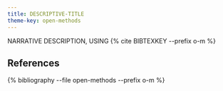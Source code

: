 ```yaml
---
title: DESCRIPTIVE-TITLE
theme-key: open-methods
---
```



NARRATIVE DESCRIPTION, USING {% cite BIBTEXKEY --prefix o-m %}

References
----------

{% bibliography --file open-methods --prefix o-m %}
